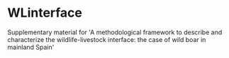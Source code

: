 # WLinterface
Supplementary material for 'A methodological framework to describe and characterize the wildlife-livestock interface: the case of wild boar in mainland Spain'
